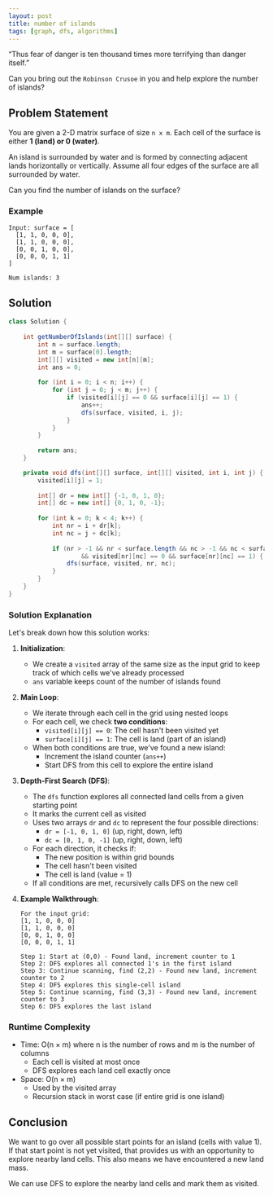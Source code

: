 ```yaml
---
layout: post
title: number of islands
tags: [graph, dfs, algorithms]
---
```


“Thus fear of danger is ten thousand times more terrifying than danger itself.”

Can you bring out the `Robinson Crusoe` in you and help explore the number of islands?

## Problem Statement

You are given a 2-D matrix surface of size `n x m`. Each cell of the surface is either **1 (land) or 0 (water)**.

An island is surrounded by water and is formed by connecting adjacent lands horizontally or vertically. Assume all four edges of the surface are all surrounded by water.

Can you find the number of islands on the surface?

### Example

```
Input: surface = [
  [1, 1, 0, 0, 0],
  [1, 1, 0, 0, 0],
  [0, 0, 1, 0, 0],
  [0, 0, 0, 1, 1]
]

Num islands: 3
```

## Solution

```java
class Solution {
	
    int getNumberOfIslands(int[][] surface) {
        int n = surface.length;
        int m = surface[0].length;
        int[][] visited = new int[n][m];
        int ans = 0;
        
        for (int i = 0; i < n; i++) {
            for (int j = 0; j < m; j++) {
                if (visited[i][j] == 0 && surface[i][j] == 1) {
                    ans++;
                    dfs(surface, visited, i, j);
                }
            }
        }
        
        return ans;
    }

    private void dfs(int[][] surface, int[][] visited, int i, int j) {
        visited[i][j] = 1;
        
        int[] dr = new int[] {-1, 0, 1, 0};
        int[] dc = new int[] {0, 1, 0, -1};
        
        for (int k = 0; k < 4; k++) {
            int nr = i + dr[k];
            int nc = j + dc[k];
            
            if (nr > -1 && nr < surface.length && nc > -1 && nc < surface[0].length
                    && visited[nr][nc] == 0 && surface[nr][nc] == 1) {
                dfs(surface, visited, nr, nc);
            }
        }
    }
}
```

### Solution Explanation

Let's break down how this solution works:

1. **Initialization**:
   - We create a `visited` array of the same size as the input grid to keep track of which cells we've already processed
   - `ans` variable keeps count of the number of islands found

2. **Main Loop**:
   - We iterate through each cell in the grid using nested loops
   - For each cell, we check **two conditions**:
     - `visited[i][j] == 0`: The cell hasn't been visited yet
     - `surface[i][j] == 1`: The cell is land (part of an island)
   - When both conditions are true, we've found a new island:
     - Increment the island counter (`ans++`)
     - Start DFS from this cell to explore the entire island

3. **Depth-First Search (DFS)**:
   - The `dfs` function explores all connected land cells from a given starting point
   - It marks the current cell as visited
   - Uses two arrays `dr` and `dc` to represent the four possible directions:
     - `dr = [-1, 0, 1, 0]` (up, right, down, left)
     - `dc = [0, 1, 0, -1]` (up, right, down, left)
   - For each direction, it checks if:
     - The new position is within grid bounds
     - The cell hasn't been visited
     - The cell is land (value = 1)
   - If all conditions are met, recursively calls DFS on the new cell

4. **Example Walkthrough**:
   ```
   For the input grid:
   [1, 1, 0, 0, 0]
   [1, 1, 0, 0, 0]
   [0, 0, 1, 0, 0]
   [0, 0, 0, 1, 1]

   Step 1: Start at (0,0) - Found land, increment counter to 1
   Step 2: DFS explores all connected 1's in the first island
   Step 3: Continue scanning, find (2,2) - Found new land, increment counter to 2
   Step 4: DFS explores this single-cell island
   Step 5: Continue scanning, find (3,3) - Found new land, increment counter to 3
   Step 6: DFS explores the last island
   ```

### Runtime Complexity
- Time: O(n × m) where n is the number of rows and m is the number of columns
  - Each cell is visited at most once
  - DFS explores each land cell exactly once
- Space: O(n × m)
  - Used by the visited array
  - Recursion stack in worst case (if entire grid is one island)

## Conclusion
We want to go over all possible start points for an island (cells with value 1).
If that start point is not yet visited, that provides us with an opportunity to explore nearby land cells. This also means we have encountered a new land mass.

We can use DFS to explore the nearby land cells and mark them as visited.
